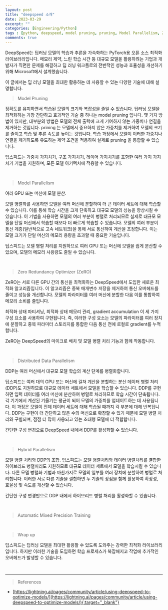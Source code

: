 ```yaml
---
layout: post
title: "deepspeed 소개"
date: 2023-03-29
excerpt: ""
categories: [Engineering/Python]
tags : [python, deepspeed, model pruning, pruning, Model Parallelism, Zero Redundancy Optimizer, ZeRO,Distributed Data Parallelism,DDP ]
comments: true
---
```


DeepSpeed는 딥러닝 모델의 학습과 추론을 가속화하는 PyTorch용 오픈 소스 최적화 라이브러리입니다. 메모리 제약, 느린 학습 시간 등 대규모 모델을 활용하려는 기업과 개발자가 직면한 문제를 해결하고 딥 러닝 워크플로의 전반적인 성능과 효율성을 개선하기 위해 Microsoft에서 설계했습니다. 

이 글에서는 딥 러닝 모델을 최대한 활용하는 데 사용할 수 있는 다양한 기술에 대해 설명합니다.

> <subtitle> Model Pruning </subtitle>

정확도를 유지하면서 학습된 모델의 크기와 복잡성을 줄일 수 있습니다.
딥러닝 모델을 최적화하는 가장 간단하고 효과적인 기술 중 하나는 model pruning 입니다. 몇 가지 방법이 있지만, 대부분의 방법은 모델의 전체 출력에 크게 기여하지 않는 가중치나 연결을 제거하는 것입니다. prining 는 모델에서 중요하지 않은 가중치를 제거하여 모델의 크기를 줄이고 학습 및 추론 속도를 높이는 것입니다. 학습 과정에서 모델이 이러한 가중치나 연결을 제거하도록 유도하는 제약 조건을 적용하여 실제로 pruning 을 통합할 수 있습니다.

딥스피드는 가중치 가지치기, 구조 가지치기, 레이어 가지치기를 포함한 여러 가지 가지치기 기법을 지원하며, 모든 모델 아키텍처에 적용할 수 있습니다.

<br>


> <subtitle> Model Parallelism </subtitle>

여러 GPU 또는 머신에 모델 분산.

모델 병렬화를 사용하면 모델을 여러 머신에 분할하여 더 큰 데이터 세트에 대해 학습할 수 있습니다. 이를 통해 학습 시간을 크게 단축하고 대규모 모델의 성능을 향상시킬 수 있습니다. 이 기법을 사용하면 모델의 여러 부분이 병렬로 처리되므로 실제로 대규모 모델을 단일 머신에서 학습할 때보다 더 빠르게 학습할 수 있습니다. 모델의 여러 부분이 통신 계층(일반적으로 고속 네트워크)을 통해 서로 통신하여 계산을 조정합니다. 이는 모델 크기가 단일 머신의 메모리 용량을 초과할 때 중요한 기술입니다.

딥스피드는 모델 병렬 처리를 지원하므로 여러 GPU 또는 머신에 모델을 쉽게 분산할 수 있으며, 모델의 메모리 사용량도 줄일 수 있습니다.

<br>

> <subtitle> Zero Redundancy Optimizer (ZeRO) </subtitle>

ZeRO는 서로 다른 GPU 간의 통신을 최적화하는 DeepSpeed에서 도입한 새로운 최적화 알고리즘입니다.
이 알고리즘은 중복 매개변수 저장을 제거하여 통신 오버헤드를 줄이고 성능을 개선합니다. 모델의 파라미터를 여러 머신에 분할한 다음 이를 통합하여 메모리 소비를 줄입니다.

최적화 상태 파티셔닝, 최적화 상태 메모리 관리, gradient accumulation 이 세 가지 구성 요소를 사용하여 구현됩니다. 즉, 이러한 구성 요소는 모델의 파라미터를 여러 장치에 분할하고 중복 파라미터 스토리지를 통합한 다음 통신 전에 로컬로 gradient를 누적합니다.

ZeRO는 DeepSpeed의 마이크로 배치 및 모델 병렬 처리 기능과 함께 작동합니다.

<br>

> <subtitle> Distributed Data Parallelism </subtitle>

DDP는 여러 머신에서 대규모 모델 학습의 계산 단계를 병렬화합니다.

딥스피드는 여러 대의 GPU 또는 머신에 걸쳐 계산을 분할하는 분산 데이터 병렬 처리(DDP)도 지원하므로 대규모 데이터 세트에서 모델을 학습할 수 있습니다. DDP를 구현하면 입력 데이터를 여러 머신에 분산하여 병렬로 처리하므로 학습 시간이 단축됩니다. 각 기기에서 계산된 기울기는 평균이 되어 모델의 가중치를 업데이트하는 데 사용됩니다. 이 과정은 모델이 전체 데이터 세트에 대해 학습될 때까지 각 부분에 대해 반복됩니다. DDP는 구현이 더 간단하고 많은 수의 머신으로 확장할 수 있기 때문에 모델 병렬 처리와 구별되며, 점점 더 많이 사용되고 있는 초대형 모델에 더 적합합니다.

간단한 구성 변경으로 DeepSpeed 내에서 DDP를 활성화할 수 있습니다.

<br>

> <subtitle> Hybrid Parallelism </subtitle>

모델 병렬 처리와 DDP의 조합.
딥스피드는 모델 병렬처리와 데이터 병렬처리를 결합한 하이브리드 병렬처리도 지원하므로 대규모 데이터 세트에서 모델을 학습시킬 수 있습니다. 다른 모델 병렬화 기법과 마찬가지로 모델의 일부를 여러 장치에 분할하여 병렬로 처리합니다. 이러한 서로 다른 기술을 결합하면 두 기술의 장점을 함께 활용하여 확장성, 효율성 및 속도를 개선할 수 있습니다.

간단한 구성 변경만으로 DDP 내에서 하이브리드 병렬 처리를 활성화할 수 있습니다.

<br>

> <subtitle> Automatic Mixed Precision Training </subtitle>


<br>

> <subtitle> Wrap up </subtitle>

딥스피드는 딥러닝 모델을 최대한 활용할 수 있도록 도와주는 강력한 최적화 라이브러리입니다. 하지만 이러한 기술을 도입하면 학습 프로세스가 복잡해지고 작업에 추가적인 오버헤드가 발생할 수 있습니다.


<br>

---

> <subtitle> References </subtitle>

* [https://lightning.ai/pages/community/article/using-deepspeed-to-optimize-models/](https://lightning.ai/pages/community/article/using-deepspeed-to-optimize-models/){:target="_blank"}

